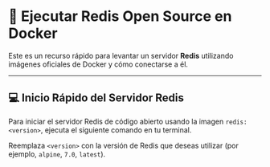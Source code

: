 # 🚀 Ejecutar Redis Open Source en Docker

Este es un recurso rápido para levantar un servidor **Redis** utilizando imágenes oficiales de Docker y cómo conectarse a él.

---

## 💻 Inicio Rápido del Servidor Redis

Para iniciar el servidor Redis de código abierto usando la imagen `redis:<version>`, ejecuta el siguiente comando en tu terminal.

Reemplaza `<version>` con la versión de Redis que deseas utilizar (por ejemplo, `alpine`, `7.0`, `latest`).

